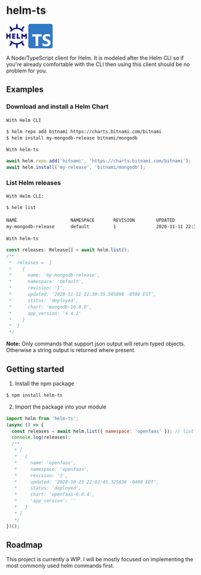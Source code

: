 # helm-ts

<p float="left" style="color: red;">
  <img src="helm-icon-color.png" width="55" height="65">
  <img src="ts-logo-256.png" width="65" height="65")>
</p>


A Node/TypeScript client for Helm. It is modeled after the Helm CLI so if you're already comfortable with the CLI then using this client should be no problem for you.

## Examples

### Download and install a Helm Chart

`With Helm CLI`
```bash
$ helm repo add bitnami https://charts.bitnami.com/bitnami
$ helm install my-mongodb-release bitnami/mongodb
```

`With helm-ts`
```js
await helm.repo.add('bitnami', 'https://charts.bitnami.com/bitnami');
await helm.install('my-release', 'bitnami/mongodb');
```

### List Helm releases

`With Helm CLI:`
```bash
$ helm list

NAME                    NAMESPACE       REVISION        UPDATED                                 STATUS          CHART           APP VERSION
my-mongodb-release      default         1               2020-11-11 22:39:35.585098 -0500 EST    deployed        mongodb-10.0.0  4.4.1           
```

`With helm-ts`
```js
const releases: Release[] = await helm.list();
/**
 *  releases =  [
 *    {
 *      name: 'my-mongodb-release',
 *      namespace: 'default',
 *      revision: '1',
 *      updated: '2020-11-11 22:39:35.585098 -0500 EST',
 *      status: 'deployed',
 *      chart: 'mongodb-10.0.0',
 *      app_version: '4.4.1'
 *    }
 *  ]
 */
```

**Note:**
Only commands that support json output will return typed objects. Otherwise a string output is returned where present.


## Getting started

1. Install the npm package
```bash
$ npm install helm-ts
```

2. Import the package into your module
```js
import helm from 'helm-ts';
(async () => {
  const releases = await helm.list({ namespace: 'openfaas' }); // list releases in openfaas namespace
  console.log(releases);
  /**
   * [
   *   {
   *     name: 'openfaas',
   *     namespace: 'openfaas',
   *     revision: '1',
   *     updated: '2020-10-25 22:02:45.325836 -0400 EDT',
   *     status: 'deployed',
   *     chart: 'openfaas-6.0.4',
   *     'app_version': ''
   *   }
   * ]
   */
})();
```

## Roadmap
This project is currently a WIP. I will be mostly focused on implementing the most commonly used helm commands first.
